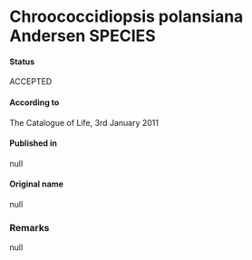 # Chroococcidiopsis polansiana Andersen SPECIES

#### Status
ACCEPTED

#### According to
The Catalogue of Life, 3rd January 2011

#### Published in
null

#### Original name
null

### Remarks
null